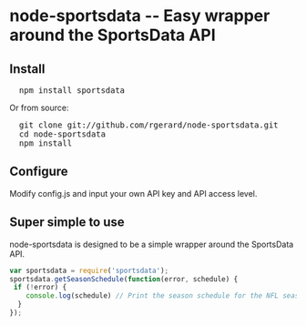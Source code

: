 # node-sportsdata -- Easy wrapper around the SportsData API

## Install

<pre>
  npm install sportsdata
</pre>

Or from source:

<pre>
  git clone git://github.com/rgerard/node-sportsdata.git 
  cd node-sportsdata
  npm install
</pre>

## Configure

Modify config.js and input your own API key and API access level.

## Super simple to use

node-sportsdata is designed to be a simple wrapper around the SportsData API.

```javascript
var sportsdata = require('sportsdata');
sportsdata.getSeasonSchedule(function(error, schedule) {
 if (!error) {
    console.log(schedule) // Print the season schedule for the NFL season
  }
});
```
